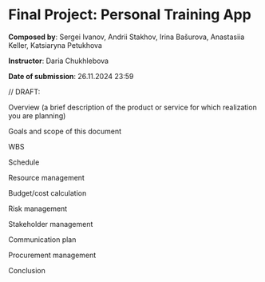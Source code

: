 # Final Project: Personal Training App

**Composed by**: Sergei Ivanov, Andrii Stakhov, Irina Bašurova, Anastasiia Keller, Katsiaryna Petukhova

**Instructor**: Daria Chukhlebova

**Date of submission**: 26.11.2024 23:59

// DRAFT:

Overview (a brief description of the product or service for which realization you are planning)

Goals and scope of this document

WBS

Schedule

Resource management

Budget/cost calculation

Risk management

Stakeholder management

Communication plan

Procurement management

Conclusion
